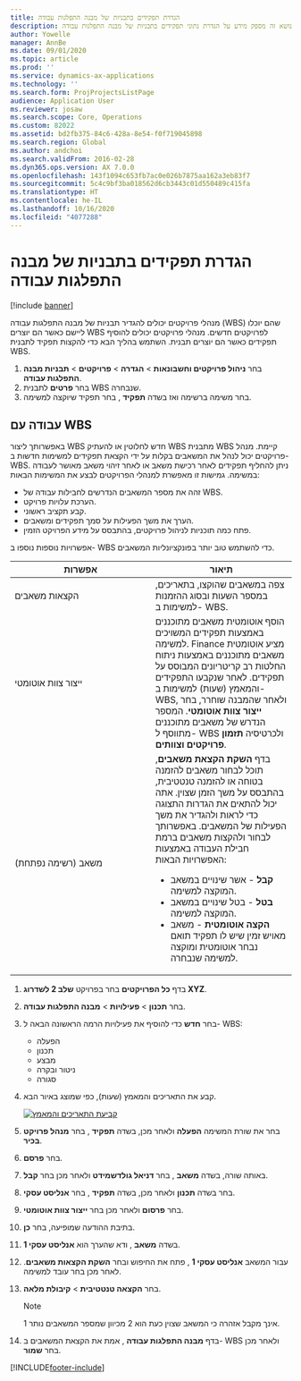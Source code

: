 ```yaml
---
title: הגדרת תפקידים בתבניות של מבנה התפלגות עבודה
description: נושא זה מספק מידע על הגדרת נתוני תפקידים בתבניות של מבנה התפלגות עבודה.
author: Yowelle
manager: AnnBe
ms.date: 09/01/2020
ms.topic: article
ms.prod: ''
ms.service: dynamics-ax-applications
ms.technology: ''
ms.search.form: ProjProjectsListPage
audience: Application User
ms.reviewer: josaw
ms.search.scope: Core, Operations
ms.custom: 82022
ms.assetid: bd2fb375-84c6-428a-8e54-f0f719045898
ms.search.region: Global
ms.author: andchoi
ms.search.validFrom: 2016-02-28
ms.dyn365.ops.version: AX 7.0.0
ms.openlocfilehash: 143f1094c653fb7ac0e026b7875aa162a3eb83f7
ms.sourcegitcommit: 5c4c9bf3ba018562d6cb3443c01d550489c415fa
ms.translationtype: HT
ms.contentlocale: he-IL
ms.lasthandoff: 10/16/2020
ms.locfileid: "4077288"
---
```

# <a name="set-up-roles-on-work-breakdown-structure-templates"></a>הגדרת תפקידים בתבניות של מבנה התפלגות עבודה

[!include [banner](../includes/banner.md)]

מנהלי פרויקטים יכולים להגדיר תבניות של מבנה התפלגות עבודה (WBS) שהם יוכלו ליישם כאשר הם יוצרים WBS לפרויקטים חדשים. מנהלי פרויקטים יכולים להוסיף תפקידים כאשר הם יוצרים תבנית. השתמש בהליך הבא כדי להקצות תפקיד לתבנית WBS.

1. בחר **ניהול פרויקטים וחשבונאות** > **הגדרה** > **פרויקטים** > **תבניות מבנה התפלגות עבודה**.
2. בחר **פרטים** לתבנית WBS שנבחרה.
3. בחר משימה ברשימה ואז בשדה **תפקיד** , בחר תפקיד שיוקצה למשימה.

## <a name="work-with-a-wbs"></a>עבודה עם WBS

באפשרותך ליצור WBS חדש לחלוטין או להעתיק WBS מתבנית WBS קיימת. מנהל פרויקטים יכול לנהל את המשאבים בקלות על ידי הקצאת תפקידים למשימות חדשות ב- WBS. ניתן להחליף תפקידים לאחר רכישת משאב או לאחר זיהוי משאב מאושר לעבודה במשימה. גמישות זו מאפשרת למנהלי הפרויקטים לבצע את המשימות הבאות:

- זהה את מספר המשאבים הנדרשים לחבילות עבודה של WBS.
- הערכת עלויות פרויקט.
- קבע תקציב ראשוני.
- הערך את משך הפעילות על סמך תפקידים ומשאבים.
- פתח כמה תוכניות לניהול פרויקטים, בהתבסס על מידע הפרויקט הזמין.

אפשרויות נוספות נוספו ב- WBS כדי להשתמש טוב יותר בפונקציונליות המשאבים.

<table>
<colgroup>
<col width="50%" />
<col width="50%" />
</colgroup>
<thead>
<tr class="header">
<th>אפשרות</th>
<th>תיאור</th>
</tr>
</thead>
<tbody>
<tr class="odd">
<td>הקצאות משאבים</td>
<td>צפה במשאבים שהוקצו, בתאריכים, במספר השעות ובסוג ההזמנות למשימות ב- WBS.</td>
</tr>
<tr class="even">
<td>ייצור צוות אוטומטי</td>
<td>הוסף אוטומטית משאבים מתוכננים באמצעות תפקידים המשויכים למשימה. Finance מציע אוטומטית משאבים מתוכננים באמצעות ניתוח החלטות רב קריטריונים המבוסס על תפקידים. לאחר שנקבעו התפקידים והמאמץ (שעות) למשימות ב- WBS, ולאחר שהמבנה שוחרר, בחר <strong>ייצור צוות אוטומטי</strong>. המספר הנדרש של משאבים מתוכננים מתווסף ל- WBS ולכרטיסיה <strong>תזמון פרויקטים וצוותים</strong>.</td>
</tr>
<tr class="odd">
<td>משאב (רשימה נפתחת)</td>
<td>בדף <strong>השקת הקצאת משאבים</strong>, תוכל לבחור משאבים להזמנה בטוחה או להזמנה טנטטיבית, בהתבסס על משך הזמן שצוין. אתה יכול להתאים את הגדרות התצוגה כדי לראות ולהגדיר את משך הפעילות של המשאבים. באפשרותך לבחור ולהקצות משאבים ברמת חבילת העבודה באמצעות האפשרויות הבאות:
<ul>
<li><strong>קבל</strong> - אשר שינויים במשאב המוקצה למשימה.</li>
<li><strong>בטל</strong> - בטל שינויים במשאב המוקצה למשימה.</li>
<li><strong>הקצה אוטומטית</strong> - משאב מאויש זמין שיש לו תפקיד תואם נבחר אוטומטית ומוקצה למשימה שנבחרה.</li>
</ul></td>
</tr>
</tbody>
</table>

1. בדף **כל הפרויקטים** בחר בפרויקט **שלב 2 לשדרוג XYZ**.
2. בחר **תכנון** > **פעילויות** > **מבנה התפלגות עבודה**.
3. בחר **חדש** כדי להוסיף את פעילויות הרמה הראשונה הבאה ל- WBS:

    - הפעלה
    - תכנון
    - מבצע
    - ניטור ובקרה
    - סגורה

4. קבע את התאריכים והמאמץ (שעות), כפי שמוצג באיור הבא.

    [![קביעת התאריכים והמאמץ](./media/projectresourcing10.jpg)](./media/projectresourcing10.jpg)

5. בחר את שורת המשימה **הפעלה** ולאחר מכן, בשדה **תפקיד** , בחר **מנהל פרויקט בכיר**.
6. בחר **פרסם**.
7. באותה שורה, בשדה **משאב** , בחר **דניאל גולדשמידט** ולאחר מכן בחר **קבל**.
8. בחר בשדה **תכנון** ולאחר מכן, בשדה **תפקיד** , בחר **אנליסט עסקי**.
9. בחר **פרסום** ולאחר מכן בחר **ייצור צוות אוטומטי**.
10. בתיבת ההודעה שמופיעה, בחר **כן**.
11. בשדה **משאב** , ודא שהערך הוא **אנליסט עסקי 1**.
12. עבור המשאב **אנליסט עסקי 1** , פתח את החיפוש ובחר **השקת הקצאות משאבים**. לאחר מכן בחר עובד למשימה.
13. בחר **הקצאה טנטטיבית** &gt; **קיבולת מלאה**.

    > [!NOTE] 
    > אינך מקבל אזהרה כי המשאב שצוין כעת הוא 2 מכיוון שמספר המשאבים נותר 1.

14. בדף **מבנה התפלגות עבודה** , אמת את הקצאת המשאבים ב- WBS ולאחר מכן בחר **שמור**.


[!INCLUDE[footer-include](../includes/footer-banner.md)]